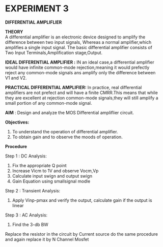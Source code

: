 # EXPERIMENT 3
 **DIFFERENTIAL AMPLIFLIER** 

**THEORY**<br/>
 A differential amplifier is an electronic device designed to amplify the difference between two input signals, Whereas a normal amplifier,which amplifies a single input signal. The basic differential amplifier consists of Two Input Terminals,Amplification stage,Output.<br/>
 
 **IDEAL DIFFERENTIAL AMPLIFIER :** IN an ideal case,a differential amplifier would have infinite common-mode rejection,meaning it would prefectly reject any common-mode signals ans amplify only the difference between V1 and V2.<br/>

 **PRACTICAL DIFFERENTIAL AMPLIFIER:** In practice, real differential amplifiers are not prefect and will have a finite CMRR.This means that while they are excellent at rejection common-mode signals,they will still amplify a small portion of any common-mode signal.<br/>

**AIM** : Design and analyze the MOS Differential ampliflier circuit.

 **Objectives:**
 1. To understand the operation of differential amplifier.
 2. To obtain gain and to observe the moods of operation.

 **Procedure**<br/>

 Step 1 : DC Analysis:
 1. Fix the appropriate Q point 
 2. Increase Vicm to 1V and observe Vocm,Vp
 3. Calculate input swign and output swign
 4. Gain Equation using smallsignal modle

Step 2 : Transient Analysis:
1. Apply Vinp-pmax and verify the output, calculate gain if the output is linear

Step 3 : AC Analysis:
1. Find the 3-db BW

Replace the resistor in the circuit by Current source do the same procedure and again replace it by 
N Channel Mosfet 



    
 


